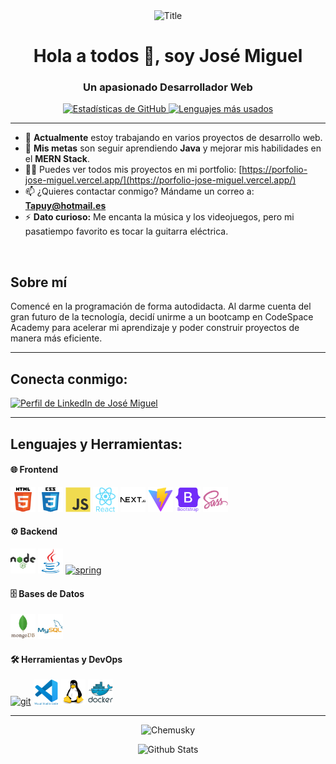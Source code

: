 <div align="center">
 <img src="https://readme-typing-svg.herokuapp.com?font=Architects+Daughter&color=%23ffffff&size=50&center=true&vCenter=true&height=60&width=600&lines=Heyyy!+I'm+José+Miguel;Welcome+to+my+profile!" alt="Title">
</div>

<h1 align="center">Hola a todos 👋, soy José Miguel</h1>
<h3 align="center">Un apasionado Desarrollador Web</h3>

<div align="center">
  <a href="https://github.com/anuraghazra/github-readme-stats">
    <img src="https://github-readme-stats.vercel.app/api?username=Chemusky&show_icons=true&theme=dark&include_all_commits=true&count_private=true" alt="Estadísticas de GitHub" />
  </a>
  <a href="https://github.com/anuraghazra/github-readme-stats">
    <img src="https://github-readme-stats.vercel.app/api/top-langs/?username=Chemusky&layout=compact&theme=dark" alt="Lenguajes más usados" />
  </a>
</div>

---

- 🔭 **Actualmente** estoy trabajando en varios proyectos de desarrollo web.
- 🌱 **Mis metas** son seguir aprendiendo **Java** y mejorar mis habilidades en el **MERN Stack**.
- 👨‍💻 Puedes ver todos mis proyectos en mi portfolio: [https://porfolio-jose-miguel.vercel.app/](https://porfolio-jose-miguel.vercel.app/)
- 📫 ¿Quieres contactar conmigo? Mándame un correo a: **Tapuy@hotmail.es**
- ⚡ **Dato curioso:** Me encanta la música y los videojuegos, pero mi pasatiempo favorito es tocar la guitarra eléctrica.

<br>

<h2 align="left">Sobre mí</h2>
<p align="left">
Comencé en la programación de forma autodidacta. Al darme cuenta del gran futuro de la tecnología, decidí unirme a un bootcamp en CodeSpace Academy para acelerar mi aprendizaje y poder construir proyectos de manera más eficiente.
</p>

---

<h2 align="left">Conecta conmigo:</h2>
<p align="left">
  <a href="https://www.linkedin.com/in/jos%C3%A9-miguel-dev/" target="_blank">
    <img src="https://raw.githubusercontent.com/rahuldkjain/github-profile-readme-generator/master/src/images/icons/Social/linked-in-alt.svg" alt="Perfil de LinkedIn de José Miguel" height="30" width="40" />
  </a>
</p>

---

<h2 align="left">Lenguajes y Herramientas:</h2>

<h4>🌐 Frontend</h4>
<p align="left">
  <a href="https://www.w3.org/html/" target="_blank" rel="noreferrer"><img src="https://raw.githubusercontent.com/devicons/devicon/master/icons/html5/html5-original-wordmark.svg" alt="html5" width="40" height="40"/></a>
  <a href="https://www.w3schools.com/css/" target="_blank" rel="noreferrer"><img src="https://raw.githubusercontent.com/devicons/devicon/master/icons/css3/css3-original-wordmark.svg" alt="css3" width="40" height="40"/></a>
  <a href="https://developer.mozilla.org/en-US/docs/Web/JavaScript" target="_blank" rel="noreferrer"><img src="https://raw.githubusercontent.com/devicons/devicon/master/icons/javascript/javascript-original.svg" alt="javascript" width="40" height="40"/></a>
  <a href="https://reactjs.org/" target="_blank" rel="noreferrer"><img src="https://raw.githubusercontent.com/devicons/devicon/master/icons/react/react-original-wordmark.svg" alt="react" width="40" height="40"/></a>
  <a href="https://nextjs.org/" target="_blank" rel="noreferrer"><img src="https://raw.githubusercontent.com/devicons/devicon/master/icons/nextjs/nextjs-original-wordmark.svg" alt="nextjs" width="40" height="40"/></a>
  <a href="https://vitejs.dev/" target="_blank" rel="noreferrer"><img src="https://raw.githubusercontent.com/devicons/devicon/master/icons/vitejs/vitejs-original.svg" alt="vite" width="40" height="40"/></a>
  <a href="https://getbootstrap.com" target="_blank" rel="noreferrer"><img src="https://raw.githubusercontent.com/devicons/devicon/master/icons/bootstrap/bootstrap-plain-wordmark.svg" alt="bootstrap" width="40" height="40"/></a>
  <a href="https://sass-lang.com" target="_blank" rel="noreferrer"><img src="https://raw.githubusercontent.com/devicons/devicon/master/icons/sass/sass-original.svg" alt="sass" width="40" height="40"/></a>
</p>

<h4>⚙️ Backend</h4>
<p align="left">
  <a href="https://nodejs.org" target="_blank" rel="noreferrer"><img src="https://raw.githubusercontent.com/devicons/devicon/master/icons/nodejs/nodejs-original-wordmark.svg" alt="nodejs" width="40" height="40"/></a>
  <a href="https://www.java.com" target="_blank" rel="noreferrer"><img src="https://raw.githubusercontent.com/devicons/devicon/master/icons/java/java-original.svg" alt="java" width="40" height="40"/></a>
  <a href="https://spring.io/" target="_blank" rel="noreferrer"><img src="https://www.vectorlogo.zone/logos/springio/springio-icon.svg" alt="spring" width="40" height="40"/></a>
</p>

<h4>🗄️ Bases de Datos</h4>
<p align="left">
  <a href="https://www.mongodb.com/" target="_blank" rel="noreferrer"><img src="https://raw.githubusercontent.com/devicons/devicon/master/icons/mongodb/mongodb-original-wordmark.svg" alt="mongodb" width="40" height="40"/></a>
  <a href="https://www.mysql.com/" target="_blank" rel="noreferrer"><img src="https://raw.githubusercontent.com/devicons/devicon/master/icons/mysql/mysql-original-wordmark.svg" alt="mysql" width="40" height="40"/></a>
</p>

<h4>🛠️ Herramientas y DevOps</h4>
<p align="left">
  <a href="https://git-scm.com/" target="_blank" rel="noreferrer"><img src="https://www.vectorlogo.zone/logos/git-scm/git-scm-icon.svg" alt="git" width="40" height="40"/></a>
  <a href="https://code.visualstudio.com/" target="_blank" rel="noreferrer"><img src="https://raw.githubusercontent.com/devicons/devicon/master/icons/vscode/vscode-original-wordmark.svg" alt="vscode" width="40" height="40"/></a>
  <a href="https://www.linux.org/" target="_blank" rel="noreferrer"><img src="https://raw.githubusercontent.com/devicons/devicon/master/icons/linux/linux-original.svg" alt="linux" width="40" height="40"/></a>
  <a href="https://www.docker.com/" target="_blank" rel="noreferrer"><img src="https://raw.githubusercontent.com/devicons/devicon/master/icons/docker/docker-original-wordmark.svg" alt="docker" width="40" height="40"/></a>
</p>

---

<div align="center">
  <img src="https://komarev.com/ghpvc/?username=Chemusky&label=Profile%20views&color=0e75b2&style=flat" alt="Chemusky" />
</div>

<p align="center">
  <img src="https://raw.githubusercontent.com/bornmay/bornmay/Update/svg/Bottom.svg" alt="Github Stats" />
</p>
